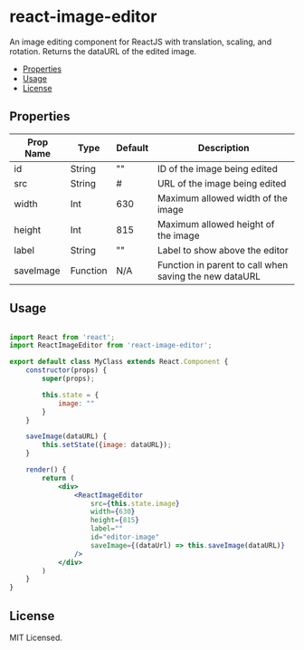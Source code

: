 # react-image-editor
An image editing component for ReactJS with translation, scaling, and rotation. Returns the dataURL of the edited image.

- [Properties](#properties)
- [Usage](#usage)
- [License](#license)

## Properties

| Prop Name       | Type     | Default | Description                                            |
|-----------------|----------|---------|--------------------------------------------------------|
| id              | String   | ""      | ID of the image being edited                           |
| src             | String   | #       | URL of the image being edited                          |
| width           | Int      | 630     | Maximum allowed width of the image                     |
| height          | Int      | 815     | Maximum allowed height of the image                    |
| label           | String   | ""      | Label to show above the editor                         |
| saveImage       | Function | N/A     | Function in parent to call when saving the new dataURL |

## Usage
```jsx

import React from 'react';
import ReactImageEditor from 'react-image-editor';

export default class MyClass extends React.Component {
    constructor(props) {
        super(props);

        this.state = {
            image: ""
        }
    }

    saveImage(dataURL) {
        this.setState({image: dataURL});
    }

    render() {
        return (
            <div>
                <ReactImageEditor
                    src={this.state.image}
                    width={630}
                    height={815}
                    label=""
                    id="editor-image"
                    saveImage={(dataUrl) => this.saveImage(dataURL)}
                />
            </div>
        )
    }
}
```

## License
MIT Licensed.